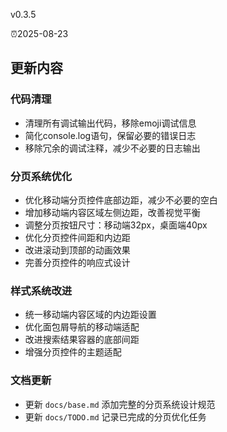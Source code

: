 v0.3.5

⏰2025-08-23

## 更新内容

### 代码清理
- 清理所有调试输出代码，移除emoji调试信息
- 简化console.log语句，保留必要的错误日志
- 移除冗余的调试注释，减少不必要的日志输出

### 分页系统优化
- 优化移动端分页控件底部边距，减少不必要的空白
- 增加移动端内容区域左侧边距，改善视觉平衡
- 调整分页按钮尺寸：移动端32px，桌面端40px
- 优化分页控件间距和内边距
- 改进滚动到顶部的动画效果
- 完善分页控件的响应式设计

### 样式系统改进
- 统一移动端内容区域的内边距设置
- 优化面包屑导航的移动端适配
- 改进搜索结果容器的底部间距
- 增强分页控件的主题适配

### 文档更新
- 更新 `docs/base.md` 添加完整的分页系统设计规范
- 更新 `docs/TODO.md` 记录已完成的分页优化任务